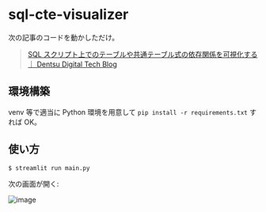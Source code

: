 # sql-cte-visualizer

次の記事のコードを動かしただけ。

> [SQL スクリプト上でのテーブルや共通テーブル式の依存関係を可視化する｜ Dentsu Digital Tech Blog](https://note.com/dd_techblog/n/n3876f38cc5fc)

## 環境構築

venv 等で適当に Python 環境を用意して `pip install -r requirements.txt` すれば OK。

## 使い方

```
$ streamlit run main.py
```

次の画面が開く:

![image](https://github.com/yamamoto-yuta/sql-cte-visualizer/assets/55144709/901b741c-b554-4814-b1de-89b391095107)
